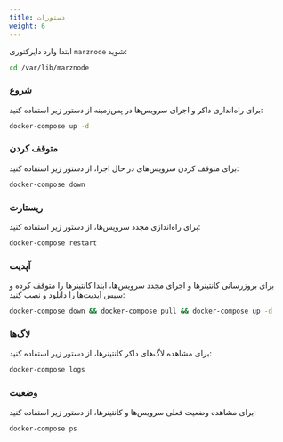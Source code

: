 ```yaml
---
title: دستورات
weight: 6
---
```


ابتدا وارد دایرکتوری `marznode` شوید:

```bash
cd /var/lib/marznode
```

### شروع

برای راه‌اندازی داکر و اجرای سرویس‌ها در پس‌زمینه از دستور زیر استفاده کنید:

```bash
docker-compose up -d
```

### متوقف کردن

برای متوقف کردن سرویس‌های در حال اجرا، از دستور زیر استفاده کنید:

```bash
docker-compose down
```

### ریستارت

برای راه‌اندازی مجدد سرویس‌ها، از دستور زیر استفاده کنید:

```bash
docker-compose restart
```

### آپدیت

برای بروزرسانی کانتینرها و اجرای مجدد سرویس‌ها، ابتدا کانتینرها را متوقف کرده و سپس آپدیت‌ها را دانلود و نصب کنید:

```bash
docker-compose down && docker-compose pull && docker-compose up -d
```

### لاگ‌ها

برای مشاهده لاگ‌های داکر کانتینرها، از دستور زیر استفاده کنید:

```bash
docker-compose logs
```

### وضعیت

برای مشاهده وضعیت فعلی سرویس‌ها و کانتینرها، از دستور زیر استفاده کنید:

```bash
docker-compose ps
```
